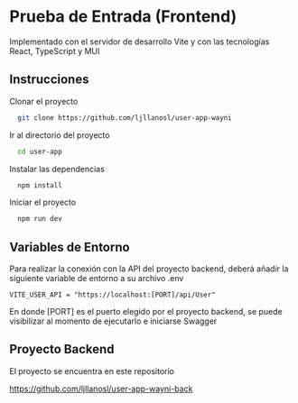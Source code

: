 
# Prueba de Entrada (Frontend)

Implementado con el servidor de desarrollo Vite y con las tecnologías React, TypeScript y MUI




## Instrucciones

Clonar el proyecto

```bash
  git clone https://github.com/ljllanosl/user-app-wayni
```

Ir al directorio del proyecto

```bash
  cd user-app
```

Instalar las dependencias

```bash
  npm install
```

Iniciar el proyecto

```bash
  npm run dev
```


## Variables de Entorno

Para realizar la conexión con la API del proyecto backend, deberá añadir la siguiente variable de entorno a su archivo .env

`VITE_USER_API = "https://localhost:[PORT]/api/User"`

En donde [PORT] es el puerto elegido por el proyecto backend, se puede visibilizar al momento de ejecutarlo e iniciarse Swagger


## Proyecto Backend

El proyecto se encuentra en este repositorio 

https://github.com/ljllanosl/user-app-wayni-back